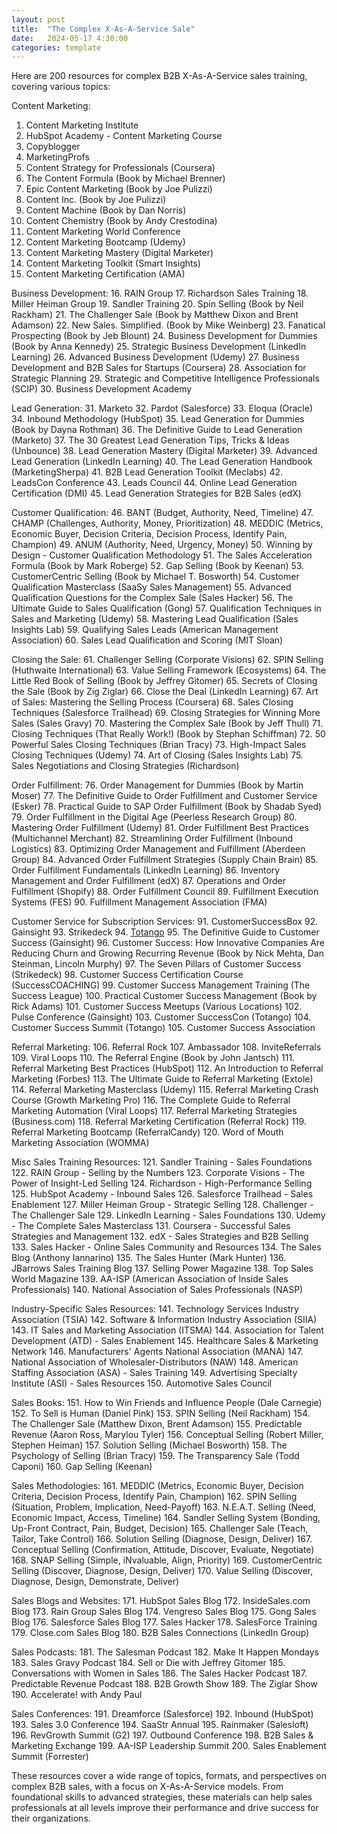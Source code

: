 ```yaml
---
layout: post
title:  "The Complex X-As-A-Service Sale"
date:   2024-05-17 4:30:00
categories: template
---
```


Here are 200 resources for complex B2B X-As-A-Service sales training, covering various topics:

Content Marketing:
1. Content Marketing Institute
2. HubSpot Academy - Content Marketing Course
3. Copyblogger
4. MarketingProfs
5. Content Strategy for Professionals (Coursera)
6. The Content Formula (Book by Michael Brenner)
7. Epic Content Marketing (Book by Joe Pulizzi)
8. Content Inc. (Book by Joe Pulizzi)
9. Content Machine (Book by Dan Norris)
10. Content Chemistry (Book by Andy Crestodina)
11. Content Marketing World Conference
12. Content Marketing Bootcamp (Udemy)
13. Content Marketing Mastery (Digital Marketer)
14. Content Marketing Toolkit (Smart Insights)
15. Content Marketing Certification (AMA)

Business Development:
16. RAIN Group
17. Richardson Sales Training
18. Miller Heiman Group
19. Sandler Training
20. Spin Selling (Book by Neil Rackham)
21. The Challenger Sale (Book by Matthew Dixon and Brent Adamson)
22. New Sales. Simplified. (Book by Mike Weinberg)
23. Fanatical Prospecting (Book by Jeb Blount)
24. Business Development for Dummies (Book by Anna Kennedy)
25. Strategic Business Development (LinkedIn Learning)
26. Advanced Business Development (Udemy)
27. Business Development and B2B Sales for Startups (Coursera)
28. Association for Strategic Planning
29. Strategic and Competitive Intelligence Professionals (SCIP)
30. Business Development Academy

Lead Generation:
31. Marketo
32. Pardot (Salesforce)
33. Eloqua (Oracle)
34. Inbound Methodology (HubSpot)
35. Lead Generation for Dummies (Book by Dayna Rothman)
36. The Definitive Guide to Lead Generation (Marketo)
37. The 30 Greatest Lead Generation Tips, Tricks & Ideas (Unbounce)
38. Lead Generation Mastery (Digital Marketer)
39. Advanced Lead Generation (LinkedIn Learning)
40. The Lead Generation Handbook (MarketingSherpa)
41. B2B Lead Generation Toolkit (Meclabs)
42. LeadsCon Conference
43. Leads Council
44. Online Lead Generation Certification (DMI)
45. Lead Generation Strategies for B2B Sales (edX)

Customer Qualification:
46. BANT (Budget, Authority, Need, Timeline)
47. CHAMP (Challenges, Authority, Money, Prioritization)
48. MEDDIC (Metrics, Economic Buyer, Decision Criteria, Decision Process, Identify Pain, Champion)
49. ANUM (Authority, Need, Urgency, Money)
50. Winning by Design - Customer Qualification Methodology
51. The Sales Acceleration Formula (Book by Mark Roberge)
52. Gap Selling (Book by Keenan)
53. CustomerCentric Selling (Book by Michael T. Bosworth)
54. Customer Qualification Masterclass (SaaSy Sales Management)
55. Advanced Qualification Questions for the Complex Sale (Sales Hacker)
56. The Ultimate Guide to Sales Qualification (Gong)
57. Qualification Techniques in Sales and Marketing (Udemy)
58. Mastering Lead Qualification (Sales Insights Lab)
59. Qualifying Sales Leads (American Management Association)
60. Sales Lead Qualification and Scoring (MIT Sloan)

Closing the Sale:
61. Challenger Selling (Corporate Visions)
62. SPIN Selling (Huthwaite International)
63. Value Selling Framework (Ecosystems)
64. The Little Red Book of Selling (Book by Jeffrey Gitomer)
65. Secrets of Closing the Sale (Book by Zig Ziglar)
66. Close the Deal (LinkedIn Learning)
67. Art of Sales: Mastering the Selling Process (Coursera)
68. Sales Closing Techniques (Salesforce Trailhead)
69. Closing Strategies for Winning More Sales (Sales Gravy)
70. Mastering the Complex Sale (Book by Jeff Thull)
71. Closing Techniques (That Really Work!) (Book by Stephan Schiffman)
72. 50 Powerful Sales Closing Techniques (Brian Tracy)
73. High-Impact Sales Closing Techniques (Udemy)
74. Art of Closing (Sales Insights Lab)
75. Sales Negotiations and Closing Strategies (Richardson)

Order Fulfillment:
76. Order Management for Dummies (Book by Martin Moser)
77. The Definitive Guide to Order Fulfillment and Customer Service (Esker)
78. Practical Guide to SAP Order Fulfillment (Book by Shadab Syed)
79. Order Fulfillment in the Digital Age (Peerless Research Group)
80. Mastering Order Fulfillment (Udemy)
81. Order Fulfillment Best Practices (Multichannel Merchant)
82. Streamlining Order Fulfillment (Inbound Logistics)
83. Optimizing Order Management and Fulfillment (Aberdeen Group)
84. Advanced Order Fulfillment Strategies (Supply Chain Brain)
85. Order Fulfillment Fundamentals (LinkedIn Learning)
86. Inventory Management and Order Fulfillment (edX)
87. Operations and Order Fulfillment (Shopify)
88. Order Fulfillment Council
89. Fulfillment Execution Systems (FES)
90. Fulfillment Management Association (FMA)

Customer Service for Subscription Services:
91. CustomerSuccessBox
92. Gainsight
93. Strikedeck
94. [Totango](https://blog.totango.com/)
95. The Definitive Guide to Customer Success (Gainsight)
96. Customer Success: How Innovative Companies Are Reducing Churn and Growing Recurring Revenue (Book by Nick Mehta, Dan Steinman, Lincoln Murphy)
97. The Seven Pillars of Customer Success (Strikedeck)
98. Customer Success Certification Course (SuccessCOACHING)
99. Customer Success Management Training (The Success League)
100. Practical Customer Success Management (Book by Rick Adams)
101. Customer Success Meetups (Various Locations)
102. Pulse Conference (Gainsight)
103. Customer SuccessCon (Totango)
104. Customer Success Summit (Totango)
105. Customer Success Association

Referral Marketing:
106. Referral Rock
107. Ambassador
108. InviteReferrals
109. Viral Loops
110. The Referral Engine (Book by John Jantsch)
111. Referral Marketing Best Practices (HubSpot)
112. An Introduction to Referral Marketing (Forbes)
113. The Ultimate Guide to Referral Marketing (Extole)
114. Referral Marketing Masterclass (Udemy)
115. Referral Marketing Crash Course (Growth Marketing Pro)
116. The Complete Guide to Referral Marketing Automation (Viral Loops)
117. Referral Marketing Strategies (Business.com)
118. Referral Marketing Certification (Referral Rock)
119. Referral Marketing Bootcamp (ReferralCandy)
120. Word of Mouth Marketing Association (WOMMA)

Misc Sales Training Resources:
121. Sandler Training - Sales Foundations
122. RAIN Group - Selling by the Numbers
123. Corporate Visions - The Power of Insight-Led Selling
124. Richardson - High-Performance Selling
125. HubSpot Academy - Inbound Sales
126. Salesforce Trailhead - Sales Enablement
127. Miller Heiman Group - Strategic Selling
128. Challenger - The Challenger Sale
129. LinkedIn Learning - Sales Foundations
130. Udemy - The Complete Sales Masterclass
131. Coursera - Successful Sales Strategies and Management
132. edX - Sales Strategies and B2B Selling
133. Sales Hacker - Online Sales Community and Resources
134. The Sales Blog (Anthony Iannarino)
135. The Sales Hunter (Mark Hunter)
136. JBarrows Sales Training Blog
137. Selling Power Magazine
138. Top Sales World Magazine
139. AA-ISP (American Association of Inside Sales Professionals)
140. National Association of Sales Professionals (NASP)

Industry-Specific Sales Resources:
141. Technology Services Industry Association (TSIA)
142. Software & Information Industry Association (SIIA)
143. IT Sales and Marketing Association (ITSMA)
144. Association for Talent Development (ATD) - Sales Enablement
145. Healthcare Sales & Marketing Network
146. Manufacturers' Agents National Association (MANA)
147. National Association of Wholesaler-Distributors (NAW)
148. American Staffing Association (ASA) - Sales Training
149. Advertising Specialty Institute (ASI) - Sales Resources
150. Automotive Sales Council

Sales Books:
151. How to Win Friends and Influence People (Dale Carnegie)
152. To Sell is Human (Daniel Pink)
153. SPIN Selling (Neil Rackham)
154. The Challenger Sale (Matthew Dixon, Brent Adamson)
155. Predictable Revenue (Aaron Ross, Marylou Tyler)
156. Conceptual Selling (Robert Miller, Stephen Heiman)
157. Solution Selling (Michael Bosworth)
158. The Psychology of Selling (Brian Tracy)
159. The Transparency Sale (Todd Caponi)
160. Gap Selling (Keenan)

Sales Methodologies:
161. MEDDIC (Metrics, Economic Buyer, Decision Criteria, Decision Process, Identify Pain, Champion)
162. SPIN Selling (Situation, Problem, Implication, Need-Payoff)
163. N.E.A.T. Selling (Need, Economic Impact, Access, Timeline)
164. Sandler Selling System (Bonding, Up-Front Contract, Pain, Budget, Decision)
165. Challenger Sale (Teach, Tailor, Take Control)
166. Solution Selling (Diagnose, Design, Deliver)
167. Conceptual Selling (Confirmation, Attitude, Discover, Evaluate, Negotiate)
168. SNAP Selling (Simple, iNvaluable, Align, Priority)
169. CustomerCentric Selling (Discover, Diagnose, Design, Deliver)
170. Value Selling (Discover, Diagnose, Design, Demonstrate, Deliver)

Sales Blogs and Websites:
171. HubSpot Sales Blog
172. InsideSales.com Blog
173. Rain Group Sales Blog
174. Vengreso Sales Blog
175. Gong Sales Blog
176. Salesforce Sales Blog
177. Sales Hacker
178. SalesForce Training
179. Close.com Sales Blog
180. B2B Sales Connections (LinkedIn Group)

Sales Podcasts:
181. The Salesman Podcast
182. Make It Happen Mondays
183. Sales Gravy Podcast
184. Sell or Die with Jeffrey Gitomer
185. Conversations with Women in Sales
186. The Sales Hacker Podcast
187. Predictable Revenue Podcast
188. B2B Growth Show
189. The Ziglar Show
190. Accelerate! with Andy Paul

Sales Conferences:
191. Dreamforce (Salesforce)
192. Inbound (HubSpot)
193. Sales 3.0 Conference
194. SaaStr Annual
195. Rainmaker (Salesloft)
196. RevGrowth Summit (G2)
197. Outbound Conference
198. B2B Sales & Marketing Exchange
199. AA-ISP Leadership Summit
200. Sales Enablement Summit (Forrester)

These resources cover a wide range of topics, formats, and perspectives on complex B2B sales, with a focus on X-As-A-Service models. From foundational skills to advanced strategies, these materials can help sales professionals at all levels improve their performance and drive success for their organizations.